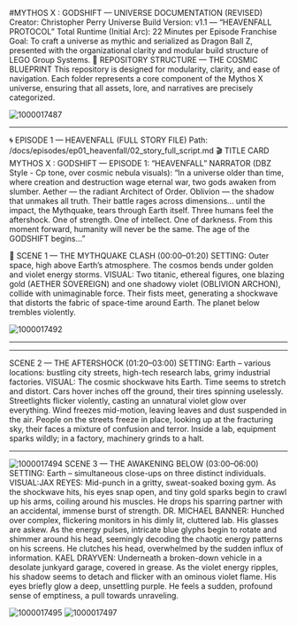 ​#MYTHOS X : GODSHIFT — UNIVERSE DOCUMENTATION (REVISED)
​Creator: Christopher Perry
Universe Build Version: v1.1 — “HEAVENFALL PROTOCOL”
Total Runtime (Initial Arc): 22 Minutes per Episode
Franchise Goal: To craft a universe as mythic and serialized as Dragon Ball Z, presented with the organizational clarity and modular build structure of LEGO Group Systems.
​🧱 REPOSITORY STRUCTURE — THE COSMIC BLUEPRINT
​This repository is designed for modularity, clarity, and ease of navigation. Each folder represents a core component of the Mythos X universe, ensuring that all assets, lore, and narratives are precisely categorized.

![1000017487](https://github.com/user-attachments/assets/6344bb0f-1fc4-4047-b67c-279a9b8e04b7)


---
🌀 EPISODE 1 — HEAVENFALL (FULL STORY FILE)
​Path: /docs/episodes/ep01_heavenfall/02_story_full_script.md
​🎬 TITLE CARD
​MYTHOS X : GODSHIFT — EPISODE 1: “HEAVENFALL”
​NARRATOR (DBZ Style - Cp tone, over cosmic nebula visuals):
“In a universe older than time, where creation and destruction wage eternal war, two gods awaken from slumber. Aether — the radiant Architect of Order. Oblivion — the shadow that unmakes all truth. Their battle rages across dimensions… until the impact, the Mythquake, tears through Earth itself. Three humans feel the aftershock. One of strength. One of intellect. One of darkness. From this moment forward, humanity will never be the same. The age of the GODSHIFT begins…”

​🧩 SCENE 1 — THE MYTHQUAKE CLASH (00:00–01:20)
​SETTING: Outer space, high above Earth’s atmosphere. The cosmos bends under golden and violet energy storms.
​VISUAL: Two titanic, ethereal figures, one blazing gold (AETHER SOVEREIGN) and one shadowy violet (OBLIVION ARCHON), collide with unimaginable force. Their fists meet, generating a shockwave that distorts the fabric of space-time around Earth. The planet below trembles violently.

![1000017492](https://github.com/user-attachments/assets/a5206216-8d07-4b13-a59a-f2a964a52bf5)

---
---
SCENE 2 — THE AFTERSHOCK (01:20–03:00)
​SETTING: Earth – various locations: bustling city streets, high-tech research labs, grimy industrial factories.
​VISUAL: The cosmic shockwave hits Earth. Time seems to stretch and distort. Cars hover inches off the ground, their tires spinning uselessly. Streetlights flicker violently, casting an unnatural violet glow over everything. Wind freezes mid-motion, leaving leaves and dust suspended in the air. People on the streets freeze in place, looking up at the fracturing sky, their faces a mixture of confusion and terror. Inside a lab, equipment sparks wildly; in a factory, machinery grinds to a halt.



---
![1000017494](https://github.com/user-attachments/assets/962e2c8e-f2a7-44dd-9210-c2d63914880d)
SCENE 3 — THE AWAKENING BELOW (03:00–06:00)
​SETTING: Earth – simultaneous close-ups on three distinct individuals.
​VISUAL:
​JAX REYES: Mid-punch in a gritty, sweat-soaked boxing gym. As the shockwave hits, his eyes snap open, and tiny gold sparks begin to crawl up his arms, coiling around his muscles. He drops his sparring partner with an accidental, immense burst of strength.
​DR. MICHAEL BANNER: Hunched over complex, flickering monitors in his dimly lit, cluttered lab. His glasses are askew. As the energy pulses, intricate blue glyphs begin to rotate and shimmer around his head, seemingly decoding the chaotic energy patterns on his screens. He clutches his head, overwhelmed by the sudden influx of information.
​KAEL DRAYVEN: Underneath a broken-down vehicle in a desolate junkyard garage, covered in grease. As the violet energy ripples, his shadow seems to detach and flicker with an ominous violet flame. His eyes briefly glow a deep, unsettling purple. He feels a sudden, profound sense of emptiness, a pull towards unraveling.

![1000017495](https://github.com/user-attachments/assets/2c5f68cb-f222-477d-bbae-27d02958fc62)
![1000017497](https://github.com/user-attachments/assets/36b4b660-a18a-402e-a0a2-8d9155e70e64)

